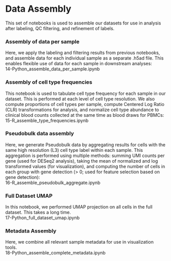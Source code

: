 # Data Assembly

This set of notebooks is used to assemble our datasets for use in analysis after labeling, QC filtering, and refinement of labels.

### Assembly of data per sample

Here, we apply the labeling and filtering results from previous notebooks, and assemble data for each individual sample as a separate .h5ad file. This enables flexible use of data for each sample in downstream analyses:  
14-Python_assemble_data_per_sample.ipynb

### Assembly of cell type frequencies

This notebook is used to tabulate cell type frequency for each sample in our dataset. This is performed at each level of cell type resolution. We also compute proportions of cell types per sample, compute Centered Log Ratio (CLR) transformations for analysis, and normalize cell type abundance to clinical blood counts collected at the same time as blood draws for PBMCs:  
15-R_assemble_type_frequencies.ipynb

### Pseudobulk data assembly

Here, we generate Pseudobulk data by aggregating results for cells with the same high resolution (L3) cell type label within each sample. This aggregation is performed using multiple methods: summing UMI counts per gene (used for DESeq2 analysis), taking the mean of normalized and log transformed values (for visualization), and computing the number of cells in each group with gene detection (> 0; used for feature selection based on gene detection):  
16-R_assemble_pseudobulk_aggregate.ipynb

### Full Dataset UMAP

In this notebook, we performed UMAP projection on all cells in the full dataset. This takes a long time.  
17-Python_full_dataset_umap.ipynb

### Metadata Assembly

Here, we combine all relevant sample metadata for use in visualization tools.  
18-Python_assemble_complete_metadata.ipynb